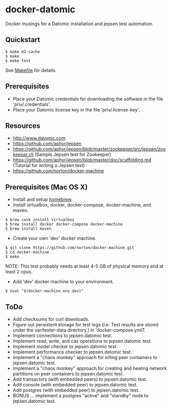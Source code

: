 # docker-datomic
Docker musings for a Datomic installation and jepsen test automation.

## Quickstart

```
$ make m2-cache
$ make
$ make test
```

See [Makefile](./Makefile) for details.

## Prerequisites
- Place your Datomic credentials for downloading the software in the file 'priv/.credentials'.
- Place your Datomic license key in the file 'priv/.license-key'.

## Resources
- http://www.datomic.com
- https://github.com/aphyr/jepsen
- https://github.com/aphyr/jepsen/blob/master/zookeeper/src/jepsen/zookeeper.clj (Sample Jepsen test for Zookeeper)
- https://github.com/aphyr/jepsen/blob/master/doc/scaffolding.md (Tutorial for writing a Jepsen test)
- https://github.com/norton/docker-machine

## Prerequisites (Mac OS X)

- Install and setup [homebrew](http://brew.sh).
- Install virtualbox, docker, docker-compose, docker-machine, and maven.

```
$ brew cask install virtualbox
$ brew install docker docker-compose docker-machine
$ brew install maven
```

- Create your own 'dev' docker machine.

```
$ git clone https://github.com/norton/docker-machine.git
$ cd docker-machine
$ make
```

NOTE: This test probably needs at least 4-5 GB of physical memory and at least 2 cpus.

- Add 'dev' docker machine to your environment.

```
$ eval "$(docker-machine env dev)"
```

## ToDo
- Add checksums for curl downloads.
- Figure out persistent storage for test logs (i.e. Test results are stored under the var/tester-data directory.) in 'docker-compose.yml7.
- Implement connections to jepsen.datomic test.
- Implement read, write, and cas operations to jepsen.datomic test.
- Implement model checker to jepsen.datomic test.
- Implement performance checker to jepsen.datomic test.
- Implement a "chaos monkey" approach for killing peer containers to jepsen.datomic test.
- Implement a "chaos monkey" approach for creating and healing network partitions on peer containers to jepsen.datomic test.
- Add transactors (with embedded peers) to jepsen.datomic test.
- Add console (with embedded peer) to jepsen.datomic test.
- Add postgres (with embedded peer) to jepsen.datomic test.
- BONUS ... implement a postgres "active" and "standby" node to jepsen.datomic test.
